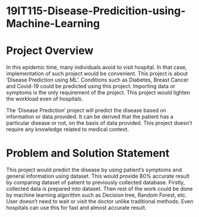 # 19IT115-Disease-Predicition-using-Machine-Learning

# Project Overview
In this epidemic time, many individuals avoid to visit hospital. In that case, implementation of such project would be convenient. This project is about ‘Disease Prediction using ML’. Conditions such as Diabetes, Breast Cancer and Covid-19 could be predicted using this project. Importing data or symptoms is the only requirement of the project. This project would lighten the workload even of hospitals.

The ‘Disease Prediction’ project will predict the disease based on information or data provided. It can be derived that the patient has a particular disease or not, on the basis of data provided. This project doesn’t require any knowledge related to medical context.

# Problem and Solution Statement
This project would predict the disease by using patient’s symptoms and general information using dataset. This would provide 80% accurate result by comparing dataset of patient
to previously collected database. Firstly, collected data is prepared into dataset. Then rest of the work could be done by machine learning algorithm such as Decision tree, Random
Forest, etc. User doesn’t need to wait or visit the doctor unlike traditional methods. Even hospitals can use this for fast and almost accurate result.
